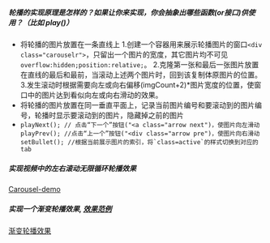 ##### 轮播的实现原理是怎样的？如果让你来实现，你会抽象出哪些函数(or接口)供使用？（比如 play()）
- 将轮播的图片放置在一条直线上
1.创建一个容器用来展示轮播图片的窗口```<div class="carouselr">```，只留出一个图片的宽度，其它图片均不可见```overflow:hidden;position:relative;```。
2.克隆第一张和最后一张图片放置在直线的最后和最前，当滚动上述两个图片时，回到该复制体原图片的位置。
3.发生滚动时根据需要向左或向右偏移(imgCount+2)*图片宽度的位置，使窗口中的图片达到看似向左或向右滑动的效果。
- 将轮播的图片放置在同一垂直平面上，记录当前图片编号和要滚动到的图片编号，轮播时显示要滚动到的图片，隐藏掉之前的图片
- ```playNext(); // 点击“下一个”按钮("<a class="arrow next")，使图片向左滑动```
 ```playPrev(); //点击“上一个”按钮("<div class="arrow pre")，使图片向右滑动```
 ```setBullet(); //根据当前展示图片的索引，将`class=active`的样式切换到对应的tab```
##### 实现视频中的左右滚动无限循环轮播效果
[Carousel-demo](http://js.jirengu.com/hegug/2/edit?html,css,js)
##### 实现一个渐变轮播效果, [效果范例](http://book.jirengu.com/jirengu-inc/js-works/carousel/carousel-fade-jquery.html# "null")
[渐变轮播效果](http://js.jirengu.com/zuqom/1/edit?html,css,js,output)
